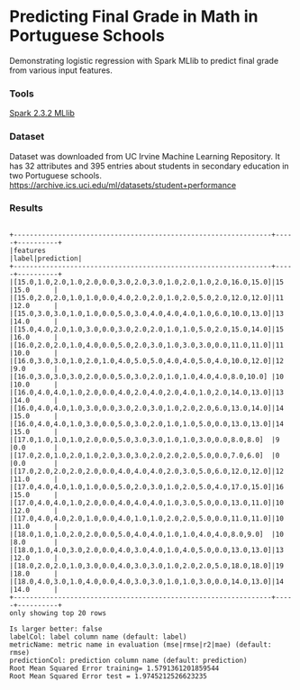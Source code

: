 # Predicting Final Grade in Math in Portuguese Schools

Demonstrating logistic regression with Spark MLlib to predict final grade from various input features.

### Tools

[Spark 2.3.2 MLlib](https://spark.apache.org/docs/latest/ml-guide.html)

### Dataset

Dataset was downloaded from UC Irvine Machine Learning Repository. It has 32 attributes and 395 entries about students in secondary education in two Portuguese schools.
https://archive.ics.uci.edu/ml/datasets/student+performance

### Results

<pre><code>
+----------------------------------------------------------------+-----+----------+
|features                                                        |label|prediction|
+----------------------------------------------------------------+-----+----------+
|[15.0,1.0,2.0,1.0,2.0,0.0,3.0,2.0,3.0,1.0,2.0,1.0,2.0,16.0,15.0]|15   |15.0      |
|[15.0,2.0,2.0,1.0,1.0,0.0,4.0,2.0,2.0,1.0,2.0,5.0,2.0,12.0,12.0]|11   |12.0      |
|[15.0,3.0,3.0,1.0,1.0,0.0,5.0,3.0,4.0,4.0,4.0,1.0,6.0,10.0,13.0]|13   |14.0      |
|[15.0,4.0,2.0,1.0,3.0,0.0,3.0,2.0,2.0,1.0,1.0,5.0,2.0,15.0,14.0]|15   |16.0      |
|[16.0,2.0,2.0,1.0,4.0,0.0,5.0,2.0,3.0,1.0,3.0,3.0,0.0,11.0,11.0]|11   |10.0      |
|[16.0,3.0,3.0,1.0,2.0,1.0,4.0,5.0,5.0,4.0,4.0,5.0,4.0,10.0,12.0]|12   |9.0       |
|[16.0,3.0,3.0,3.0,2.0,0.0,5.0,3.0,2.0,1.0,1.0,4.0,4.0,8.0,10.0] |10   |10.0      |
|[16.0,4.0,4.0,1.0,2.0,0.0,4.0,2.0,4.0,2.0,4.0,1.0,2.0,14.0,13.0]|13   |14.0      |
|[16.0,4.0,4.0,1.0,3.0,0.0,3.0,2.0,3.0,1.0,2.0,2.0,6.0,13.0,14.0]|14   |15.0      |
|[16.0,4.0,4.0,1.0,3.0,0.0,5.0,3.0,2.0,1.0,1.0,5.0,0.0,13.0,13.0]|14   |15.0      |
|[17.0,1.0,1.0,1.0,2.0,0.0,5.0,3.0,3.0,1.0,1.0,3.0,0.0,8.0,8.0]  |9    |0.0       |
|[17.0,2.0,1.0,2.0,1.0,2.0,3.0,3.0,2.0,2.0,2.0,5.0,0.0,7.0,6.0]  |0    |0.0       |
|[17.0,2.0,2.0,2.0,2.0,0.0,4.0,4.0,4.0,2.0,3.0,5.0,6.0,12.0,12.0]|12   |11.0      |
|[17.0,4.0,4.0,1.0,1.0,0.0,5.0,2.0,3.0,1.0,2.0,5.0,4.0,17.0,15.0]|16   |15.0      |
|[17.0,4.0,4.0,1.0,2.0,0.0,4.0,4.0,4.0,1.0,3.0,5.0,0.0,13.0,11.0]|10   |12.0      |
|[17.0,4.0,4.0,2.0,1.0,0.0,4.0,1.0,1.0,2.0,2.0,5.0,0.0,11.0,11.0]|10   |11.0      |
|[18.0,1.0,1.0,2.0,2.0,0.0,5.0,4.0,4.0,1.0,1.0,4.0,4.0,8.0,9.0]  |10   |8.0       |
|[18.0,1.0,4.0,3.0,2.0,0.0,4.0,3.0,4.0,1.0,4.0,5.0,0.0,13.0,13.0]|13   |12.0      |
|[18.0,2.0,2.0,1.0,3.0,0.0,4.0,3.0,3.0,1.0,2.0,2.0,5.0,18.0,18.0]|19   |18.0      |
|[18.0,4.0,3.0,1.0,4.0,0.0,4.0,3.0,3.0,1.0,1.0,3.0,0.0,14.0,13.0]|14   |14.0      |
+----------------------------------------------------------------+-----+----------+
only showing top 20 rows

Is larger better: false
labelCol: label column name (default: label)
metricName: metric name in evaluation (mse|rmse|r2|mae) (default: rmse)
predictionCol: prediction column name (default: prediction)
Root Mean Squared Error training= 1.5791361201859544
Root Mean Squared Error test = 1.9745212526623235

</code></pre>